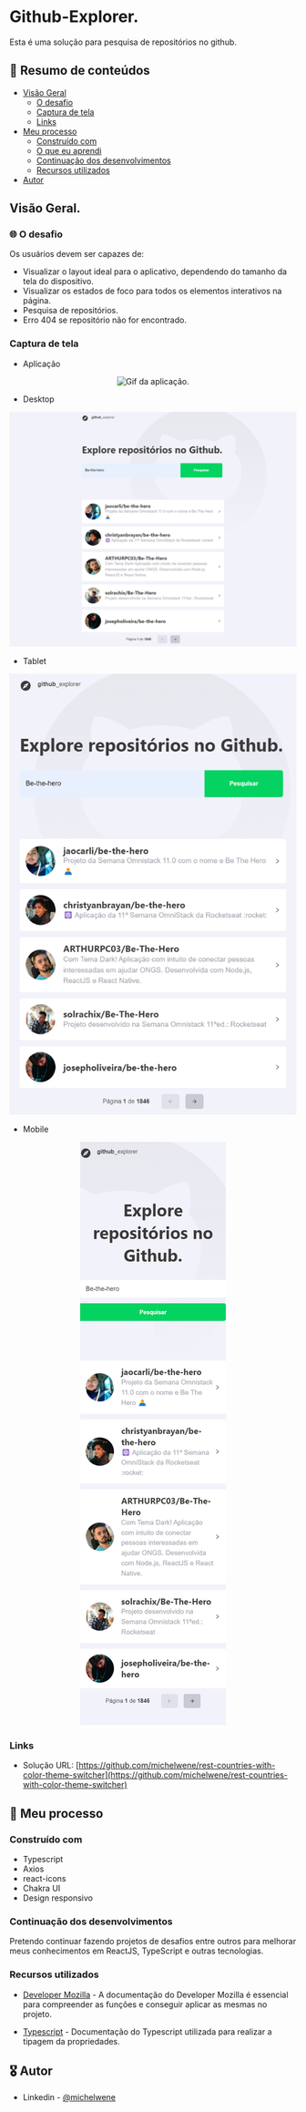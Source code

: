 # Github-Explorer.

Esta é uma solução para pesquisa de repositórios no github.

## :dart: Resumo de conteúdos

- [Visão Geral](#Visão-Geral)
  - [O desafio](#O-desafio)
  - [Captura de tela](#Captura-de-tela)
  - [Links](#Links)
- [Meu processo](#Meu-processo)
  - [Construído com](#Constrído-com)
  - [O que eu aprendi](#O-que-eu-aprendi)
  - [Continuação dos desenvolvimentos](#Continuação-dos-desenvolvimentos)
  - [Recursos utilizados](#Recursos-utilizados)
- [Autor](#Autor)

## Visão Geral.

### :globe_with_meridians: O desafio

Os usuários devem ser capazes de:

- Visualizar o layout ideal para o aplicativo, dependendo do tamanho da tela do dispositivo.
- Visualizar os estados de foco para todos os elementos interativos na página.
- Pesquisa de repositórios.
- Erro 404 se repositório não for encontrado.

### Captura de tela

- Aplicação

<p align='center'>
  <img src='/public/github.gif' alt='Gif da aplicação.'>
</p>

- Desktop
<p  align="center" >
  <img src="/public/Desktop.png"alt="Tela desktop da página inicial."/>
</p>

- Tablet
<p  align="center" >
  <img src="/public/Tablet.png"alt="Tela Tablet da página inicial."/>
</p>

- Mobile
<p  align="center" >
  <img src="/public/Mobile.png"alt="Tela Mobile da página inicial."/>
</p>

### Links

- Solução URL: [https://github.com/michelwene/rest-countries-with-color-theme-switcher](https://github.com/michelwene/rest-countries-with-color-theme-switcher)

## :page_with_curl: Meu processo

### Construído com

- Typescript
- Axios
- react-icons
- Chakra UI
- Design responsivo

### Continuação dos desenvolvimentos

Pretendo continuar fazendo projetos de desafios entre outros para melhorar meus conhecimentos em ReactJS, TypeScript e outras tecnologias.

### Recursos utilizados

- [Developer Mozilla](https://developer.mozilla.org/en-US/docs/Web/JavaScript) - A documentação do Developer Mozilla é essencial para compreender as funções e conseguir aplicar as mesmas no projeto.

- [Typescript](https://www.typescriptlang.org/docs/handbook/2/keyof-types.html) - Documentação do Typescript utilizada para realizar a tipagem da propriedades.

## :medal_military: Autor

- Linkedin - [@michelwene](https://www.linkedin.com/in/michelwene/)
